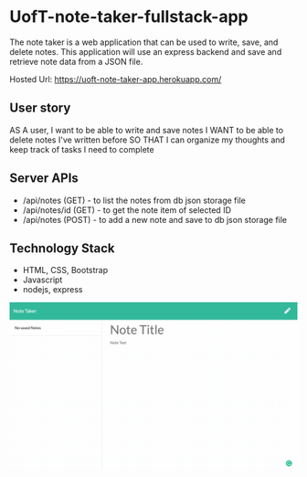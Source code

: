 # UofT-note-taker-fullstack-app
The note taker is a web application that can be used to write, save, and delete notes. This application will use an express backend and save and retrieve note data from a JSON file.

Hosted Url: https://uoft-note-taker-app.herokuapp.com/

## User story
AS A user, I want to be able to write and save notes
I WANT to be able to delete notes I've written before
SO THAT I can organize my thoughts and keep track of tasks I need to complete

## Server APIs
* /api/notes (GET) - to list the notes from db json storage file
* /api/notes/id (GET) - to get the note item of selected ID
* /api/notes (POST) - to add a new note and save to db json storage file

## Technology Stack
* HTML, CSS, Bootstrap
* Javascript
* nodejs, express

![demo](public/assets/imgs/demo-note-taker.gif)